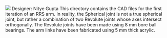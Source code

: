 <img src="./photos/arm_v1.jpg">
Designer: Nitye Gupta
This directory contains the CAD files for the first iteration of an RRS arm.
In reality, the Spherical joint is not a true spherical joint, but rather a combination of two Revolute joints whose axes intersect orthogonally.
The Revolute joints have been made using 8 mm bore ball bearings.
The arm links have been fabricated using 5 mm thick acrylic.
